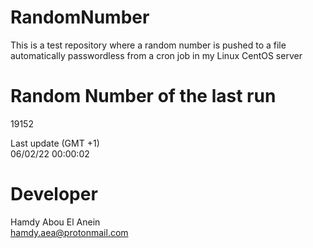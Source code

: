 # RandomNumber    
This is a test repository where a random number is pushed to a file automatically passwordless from a cron job in my Linux CentOS server    
# Random Number of the last run   
19152
      
Last update (GMT +1)    
06/02/22 00:00:02
# Developer    
Hamdy Abou El Anein   
hamdy.aea@protonmail.com
